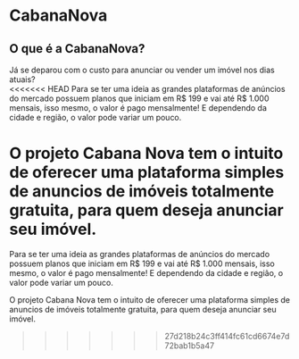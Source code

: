 # CabanaNova

## O que é a CabanaNova?

Já se deparou com o custo para anunciar ou vender um imóvel nos dias atuais?  
<<<<<<< HEAD
Para se ter uma ideia as grandes plataformas de anúncios do mercado possuem planos que iniciam em R$ 199 e vai até R$ 1.000 mensais, isso mesmo, o valor é pago mensalmente! E dependendo da cidade e região, o valor pode variar um pouco.

O projeto Cabana Nova tem o intuito de oferecer uma plataforma simples de anuncios de imóveis totalmente gratuita, para quem deseja anunciar seu imóvel.
=======
Para se ter uma ideia as grandes plataformas de anúncios do mercado possuem planos que iniciam em R$ 199 e vai até R$ 1.000 mensais, isso mesmo, o valor é pago mensalmente! E dependendo da cidade e região, o valor pode variar um pouco. 

O projeto Cabana Nova tem o intuito de oferecer uma plataforma simples de anuncios de imóveis totalmente gratuita, para quem deseja anunciar seu imóvel.  
>>>>>>> 27d218b24c3ff414fc61cd6674e7d72bab1b5a47
